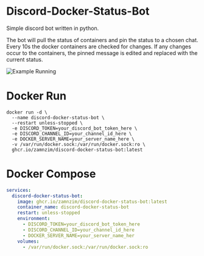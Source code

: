 # Discord-Docker-Status-Bot
Simple discord bot written in python.

The bot will pull the status of containers and pin the status to a chosen chat. Every 10s the docker containers are checked for changes. If any changes occur to the containers, the pinned message is edited and replaced with the current status.

![Example Running](https://github.com/user-attachments/assets/74962c43-742a-4fbb-a9d1-6804a5420c42)

# Docker Run
```
docker run -d \
  --name discord-docker-status-bot \
  --restart unless-stopped \
  -e DISCORD_TOKEN=your_discord_bot_token_here \
  -e DISCORD_CHANNEL_ID=your_channel_id_here \
  -e DOCKER_SERVER_NAME=your_server_name_here \
  -v /var/run/docker.sock:/var/run/docker.sock:ro \
  ghcr.io/zamnzim/discord-docker-status-bot:latest
```
# Docker Compose
```yaml
services:
  discord-docker-status-bot:
    image: ghcr.io/zamnzim/discord-docker-status-bot:latest
    container_name: discord-docker-status-bot
    restart: unless-stopped
    environment:
      - DISCORD_TOKEN=your_discord_bot_token_here
      - DISCORD_CHANNEL_ID=your_channel_id_here
      - DOCKER_SERVER_NAME=your_server_name_her
    volumes:
      - /var/run/docker.sock:/var/run/docker.sock:ro
```